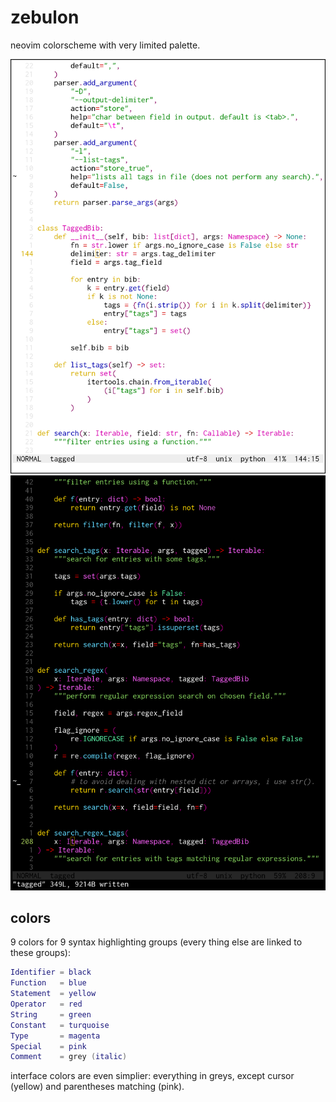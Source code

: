 zebulon
=======

neovim colorscheme with very limited palette.

![day](./img/day.png)
![night](./img/night.png)

colors
------

9 colors for 9 syntax highlighting groups (every thing else are linked to these groups):

```lua
Identifier = black
Function   = blue
Statement  = yellow
Operator   = red
String     = green
Constant   = turquoise
Type       = magenta
Special    = pink
Comment    = grey (italic)
```

interface colors are even simplier: everything in greys, except cursor (yellow) and parentheses matching (pink).
